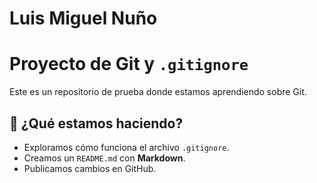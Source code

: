 # Luis Miguel Nuño 
# Proyecto de Git y `.gitignore`

Este es un repositorio de prueba donde estamos aprendiendo sobre Git.

## 📌 ¿Qué estamos haciendo?
- Exploramos cómo funciona el archivo `.gitignore`.
- Creamos un `README.md` con **Markdown**.
- Publicamos cambios en GitHub.
